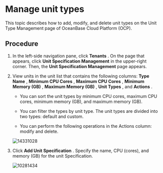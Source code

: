 Manage unit types 
======================================

This topic describes how to add, modify, and delete unit types on the Unit Type Management page of OceanBase Cloud Platform (OCP). 

**Procedure** 
----------------------------------

1. In the left-side navigation pane, click **Tenants** . On the page that appears, click **Unit Specification Management** in the upper-right corner. Then, the **Unit Specification Management** page appears.

   

2. View units in the unit list that contains the following columns: **Type Name** , **Minimum CPU Cores** , **Maximum CPU Cores** , **Minimum Memory (GB)** , **Maximum Memory (GB)** , **Unit Types** , and **Actions** . 

   * You can sort the unit types by minimum CPU cores, maximum CPU cores, minimum memory (GB), and maximum memory (GB).

     
   
   * You can filter the types by unit type. The unit types are divided into two types: default and custom.

     
   
   * You can perform the following operations in the Actions column: modify and delete.

     
   

   

   ![14331028](https://help-static-aliyun-doc.aliyuncs.com/assets/img/en-US/0304306461/p345328.png)
   

3. Click **Add Unit Specification** . Specify the name, CPU (cores), and memory (GB) for the unit Specification.

   ![10281434](https://help-static-aliyun-doc.aliyuncs.com/assets/img/en-US/0304306461/p345331.png)
   




